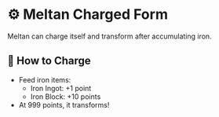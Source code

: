 # ⚙️ Meltan Charged Form

Meltan can charge itself and transform after accumulating iron.

## 🔋 How to Charge

- Feed iron items:
  - Iron Ingot: +1 point
  - Iron Block: +10 points
- At 999 points, it transforms!
